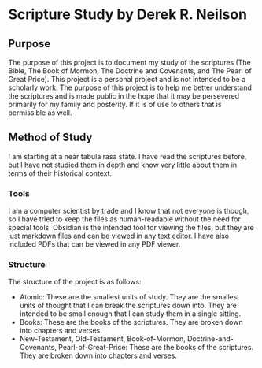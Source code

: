 # Scripture Study by Derek R. Neilson

## Purpose

The purpose of this project is to document my study of the scriptures (The Bible, The Book of Mormon, The Doctrine and Covenants, and The Pearl of Great Price). This project is a personal project and is not intended to be a scholarly work. The purpose of this project is to help me better understand the scriptures and is made public in the hope that it may be persevered primarily for my family and posterity. If it is of use to others that is permissible as well.

## Method of Study

I am starting at a near tabula rasa state. I have read the scriptures before, but I have not studied them in depth and know very little about them in terms of their historical context.

### Tools 

I am a computer scientist by trade and I know that not everyone is though, so I have tried to keep the files as human-readable without the need for special tools. Obsidian is the intended tool for viewing the files, but they are just markdown files and can be viewed in any text editor. I have also included PDFs that can be viewed in any PDF viewer. 

### Structure

The structure of the project is as follows:

- Atomic: These are the smallest units of study. They are the smallest units of thought that I can break the scriptures down into. They are intended to be small enough that I can study them in a single sitting.
- Books: These are the books of the scriptures. They are broken down into chapters and verses.
- New-Testament, Old-Testament, Book-of-Mormon, Doctrine-and-Covenants, Pearl-of-Great-Price: These are the books of the scriptures. They are broken down into chapters and verses.